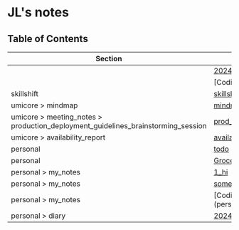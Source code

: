 # JL's notes

## Table of Contents

| Section        | File Name                          |
|----------------|------------------------------------|
|  | [2024-12-10-07-14-33](2024-12-10-07-14-33.md) |
|  | [Coding ideas](Coding ideas.md) |
| skillshift | [skillshift](skillshift/skillshift.md) |
| umicore > mindmap | [mindmap](umicore/mindmap/mindmap.md) |
| umicore > meeting_notes > production_deployment_guidelines_brainstorming_session | [prod_deployment_brainstorming_session](umicore/meeting_notes/production_deployment_guidelines_brainstorming_session/prod_deployment_brainstorming_session.md) |
| umicore > availability_report | [availability_report](umicore/availability_report/availability_report.md) |
| personal | [todo](personal/todo.md) |
| personal | [Grocery](personal/Grocery.md) |
| personal > my_notes | [1_hi](personal/my_notes/1_hi.md) |
| personal > my_notes | [somewritting](personal/my_notes/somewritting.md) |
| personal > my_notes | [Coding ideas](personal/my_notes/Coding ideas.md) |
| personal > diary | [2024-12-09-22-33-08](personal/diary/2024-12-09-22-33-08.md) |
